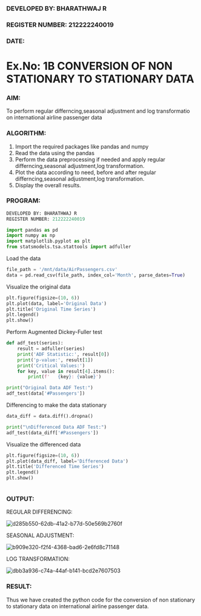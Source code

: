 ### DEVELOPED BY: BHARATHWAJ R
### REGISTER NUMBER: 212222240019
### DATE:
# Ex.No: 1B                     CONVERSION OF NON STATIONARY TO STATIONARY DATA
 

### AIM:
To perform regular differncing,seasonal adjustment and log transformatio on international airline passenger data
### ALGORITHM:
1. Import the required packages like pandas and numpy
2. Read the data using the pandas
3. Perform the data preprocessing if needed and apply regular differncing,seasonal adjustment,log transformation.
4. Plot the data according to need, before and after regular differncing,seasonal adjustment,log transformation.
5. Display the overall results.
### PROGRAM:
```python
DEVELOPED BY: BHARATHWAJ R
REGISTER NUMBER: 212222240019
```
```python
import pandas as pd
import numpy as np
import matplotlib.pyplot as plt
from statsmodels.tsa.stattools import adfuller
```
Load the data
```python
file_path = '/mnt/data/AirPassengers.csv'
data = pd.read_csv(file_path, index_col='Month', parse_dates=True)
```
Visualize the original data
```python
plt.figure(figsize=(10, 6))
plt.plot(data, label='Original Data')
plt.title('Original Time Series')
plt.legend()
plt.show()
```
Perform Augmented Dickey-Fuller test
```python
def adf_test(series):
    result = adfuller(series)
    print('ADF Statistic:', result[0])
    print('p-value:', result[1])
    print('Critical Values:')
    for key, value in result[4].items():
        print(f'   {key}: {value}')

print("Original Data ADF Test:")
adf_test(data['#Passengers'])
```
Differencing to make the data stationary
```python
data_diff = data.diff().dropna()

print("\nDifferenced Data ADF Test:")
adf_test(data_diff['#Passengers'])
```
Visualize the differenced data
```python
plt.figure(figsize=(10, 6))
plt.plot(data_diff, label='Differenced Data')
plt.title('Differenced Time Series')
plt.legend()
plt.show()



```

### OUTPUT:


REGULAR DIFFERENCING:

![d285b550-62db-41a2-b77d-50e569b2760f](https://github.com/user-attachments/assets/18349fc0-7b20-4641-9e74-9519d3c6438b)


SEASONAL ADJUSTMENT:

![b909e320-f2f4-4368-bad6-2e6fd8c71148](https://github.com/user-attachments/assets/0d81a25a-5416-4772-901c-e5619e2213f3)


LOG TRANSFORMATION:

![dbb3a936-c74a-44af-b141-bcd2e7607503](https://github.com/user-attachments/assets/3b976b3d-e326-4f10-ae45-2f2fdea5c508)



### RESULT:
Thus we have created the python code for the conversion of non stationary to stationary data on international airline passenger
data.
